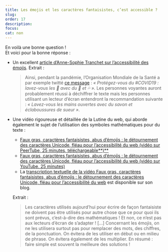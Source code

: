 ```yaml
---
title: Les émojis et les caractères fantaisistes, c’est accessible ?
slug: 
order: 17
description: 
focus: 
cat: non
---
```

En voilà une bonne question !  
Et voici pour la bonne réponse :

- Un excellent [article d’Anne-Sophie Tranchet sur l’accessibilité des émojis](https://blog.hello-bokeh.fr/2020/07/23/des-emoji-accessibles/). Extrait :
    
    > Ainsi, pendant la pandémie, l’Organisation Mondiale de la Santé a par exemple twitté [ce message](https://twitter.com/WHO/status/1238404251933704193) : *« Protégez-vous du #COVID19 : lavez-vous les 👐 avec du 🧼 et 💦 ».* Les personnes voyantes auront probablement réussi à déchiffrer le texte mais les personnes utilisant un lecteur d’écran entendront la recommandation suivante : *« Lavez-vous les mains ouvertes avec du savon et éclaboussures de sueur »*.
    > 
- Une vidéo rigoureuse et détaillée de la Lutine du web, qui aborde également le sujet de l’utilisation des symboles mathématiques pour du texte :
    - [Faux gras, caractères fantaisistes, abus d’émojis : le détournement des caractères Unicode, fléau pour l’accessibilité du web (vidéo sur PeerTube, 25 minutes, téléchargeable**)**](https://indymotion.fr/w/jJovQMb77NgAr36oyuASAn)
    - [Faux gras, caractères fantaisistes, abus d’émojis : le détournement des caractères Unicode, fléau pour l’accessibilité du web (vidéo sur YouTube, 25 minutes)](https://youtu.be/OO1G70if4RU?feature=shared)
    - La [transcription textuelle de la vidéo Faux gras, caractères fantaisistes, abus d’émojis : le détournement des caractères Unicode, fléau pour l’accessibilité du web](https://www.lalutineduweb.fr/detournement-unicode-emojis-accessibilite/?utm_source=stephaniewalter.design&utm_medium=weeklylinks) est disponible sur son blog.
    
    Extrait :
    > Les caractères utilisés aujourd’hui pour écrire de façon fantaisiste ne doivent pas être utilisés pour autre chose que ce pour quoi ils sont prévus, c’est-à-dire des mathématiques ! Et non, ce n’est pas aux lecteurs d’écran de s’adapter ! […] Concernant les émojis, on ne les utilisera surtout pas pour remplacer des mots, des chiffres, de la ponctuation. On évitera de les utiliser en début ou en milieu de phrase. On évitera également de les multiplier. En résumé : faire simple est souvent la meilleure des solutions !
    >